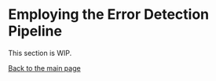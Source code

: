 # Employing the Error Detection Pipeline

This section is WIP.

[Back to the main page](../index.md)
